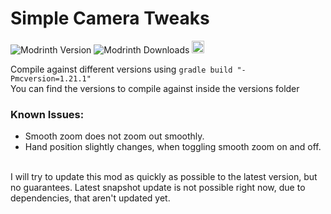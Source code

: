 # Simple Camera Tweaks
![Modrinth Version](https://img.shields.io/modrinth/v/3khdYILU)
![Modrinth Downloads](https://img.shields.io/modrinth/dt/3khdYILU)
<a href="https://ko-fi.com/K3K6QJKW9">
<img src="https://ko-fi.com/img/githubbutton_sm.svg" height="20" />
</a>


Compile against different versions using `gradle build "-Pmcversion=1.21.1"`<br>
You can find the versions to compile against inside the versions folder


### Known Issues:
- Smooth zoom does not zoom out smoothly.
- Hand position slightly changes, when toggling smooth zoom on and off.

<br>
I will try to update this mod as quickly as possible to the latest version, but no guarantees. Latest snapshot update is not possible right now, due to dependencies, that aren't updated yet. 
